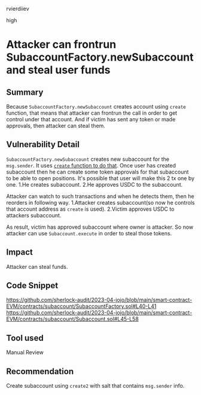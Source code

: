rvierdiiev

high

# Attacker can frontrun SubaccountFactory.newSubaccount and steal user funds

## Summary
Because `SubaccountFactory.newSubaccount` creates account using `create` function, that means that attacker can frontrun the call in order to get control under that account. And if victim has sent any token or made approvals, then attacker can steal them.
## Vulnerability Detail
`SubaccountFactory.newSubaccount` creates new subaccount for the `msg.sender`. It uses [`create` function to do that](https://github.com/sherlock-audit/2023-04-jojo/blob/main/smart-contract-EVM/contracts/subaccount/SubaccountFactory.sol#L40).
Once user has created subaccount then he can create some token approvals for that subaccount to be able to open positions.
It's possible that user will make this 2 tx one by one.
1.He creates subaccount.
2.He approves USDC to the subaccount.

Attacker can watch to such transactions and when he detects them, then he reorders in following way.
1.Attacker creates subaccount(so now he controls that account address as `create` is used).
2.Victim approves USDC to attackers subaccount.

As result, victim has approved subaccount where owner is attacker. So now attacker can use `Subaccount.execute` in order to steal those tokens.
## Impact
Attacker can steal funds.
## Code Snippet
https://github.com/sherlock-audit/2023-04-jojo/blob/main/smart-contract-EVM/contracts/subaccount/SubaccountFactory.sol#L40-L41
https://github.com/sherlock-audit/2023-04-jojo/blob/main/smart-contract-EVM/contracts/subaccount/Subaccount.sol#L45-L58
## Tool used

Manual Review

## Recommendation
Create subaccount using `create2` with salt that contains `msg.sender` info.